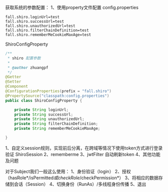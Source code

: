 

获取系统的参数配置：
1、使用property文件配置
config.properties
```
fall.shiro.loginUrl=test
fall.shiro.successUrl=test
fall.shiro.unauthorizedUrl=test
fall.shiro.filterChainDefinition=test
fall.shiro.rememberMeCookieMaxAge=test
```
ShiroConfigProperty
```java
/**
 * shiro 配置参数
 *
 * @author zhuangpf
 */
@Getter
@Setter
@Component
@ConfigurationProperties(prefix = "fall.shiro")
@PropertySource("classpath:config.properties")
public class ShiroConfigProperty {

	private String loginUrl;
	private String successUrl;
	private String unauthorizedUrl;
	private String filterChainDefinition;
	private String rememberMeCookieMaxAge;

}
```





1、自定义session规则，实现前后分离，在跨域等情况下使用token方式进行登录验证
ShiroSession
2、rememberme
3、jwtFilter 自动刷新token
4、其他功能及问题


对于Subject我们一般这么使用：
1、身份验证（login）
2、授权（hasRole*/isPermitted*或checkRole*/checkPermission*）
3、将相应的数据存储到会话（Session）
4、切换身份（RunAs）/多线程身份传播
5、退出


